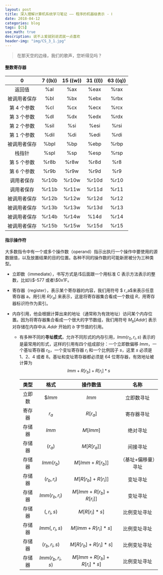 ```yaml
---
layout: post
title: 深入理解计算机系统学习笔记 —— 程序的机器级表示 - Ⅰ
date: 2018-04-12
categories: blog
tags: [CS]
use_math: true
description: 说不上爱就别说谎就一点喜欢
header-img: "img/CS_3_1.jpg"
---
```


> 在那天空的边缘，我们的歌声，您听得见吗？





#### 整数寄存器

|      0       | 7 ((b)) | 15 ((w)) | 31 ((l)) | 63 ((q)) |
| :----------: | :---: | :----: | :----: | :----: |
|    返回值    |  %al  |  %ax   |  %eax  |  %rax  |
| 被调用者保存 |  %bl  |  %bx   |  %ebx  |  %rbx  |
| 第 4 个参数  |  %cl  |  %cx   |  %ecx  |  %rcx  |
| 第 3 个参数  |  %dl  |  %dx   |  %edx  |  %rdx  |
| 第 2 个参数  | %sil  |  %si   |  %esi  |  %rsi  |
| 第 1 个参数  | %dil  |  %di   |  %edi  |  %rdi  |
| 被调用者保存 | %bpl  |  %bp   |  %ebp  |  %rbp  |
|    栈指针    | %spl  |  %sp   |  %esp  |  %rsp  |
| 第 5 个参数  | %r8b  |  %r8w  |  %r8d  |  %r8   |
| 第 6 个参数  | %r9b  |  %r9w  |  %r9d  |  %r9   |
|  调用者保存  | %r10b | %r10w  | %r10d  |  %r10  |
|  调用者保存  | %r11b | %r11w  | %r11d  |  %r11  |
| 被调用者保存 | %r12b | %r12w  | %r12d  |  %r12  |
| 被调用者保存 | %r13b | %r13w  | %r13d  |  %r13  |
| 被调用者保存 | %r14b | %r14w  |  %14d  |  %r14  |
| 被调用者保存 | %r15b | %r15w  | %r15d  |  %r15  |





#### 指示操作符

​	大多数指令中有一个或多个操作数（operand）指示出执行一个操作中要使用的源数据值，以及放置结果的目的位置。各种不同的操作数的可能新房被分为三种类型。

- 立即数（immediate），书写方式是/$后面跟一个用标准 C 表示方法表示的整数，比如\\$-577 或者\\$0x1F。

- 寄存器（register），表示某个寄存器的内容，我们用符号 $ r_a$来表示任意寄存器 a，用引用 $R[r_a]$ 来表示，这是将寄存器集合看成一个数组 $R$，用寄存器标识符作为索引。

- 内存引用，他会根据计算出来的地址（通常称为有效地址）访问某个内存位置。因为将寄存器集合看成一个很大的字节数组，我们用符号 $M_b[Addr]$ 表示对存储在内存中从 $Addr$ 开始的 $b$ 字节值的引用。

  - 有多种不同的**寻址模式**，允许不同形式的内存引用，$Imm(r_0, r_i, s)$ 表示的是最常用的形式，这样的引用有四个组成部分：一个立即数偏移 $Imm$，一个基址寄存器 $r_0$，一个变址寄存器 $r_i$ 和一个比例因子 $s$，这里 $s$ 必须是 1、2、4 或者 8。基址和变址寄存器都必须是 64 位寄存器，有效地址被计算为 				
    $$
    Imm+R[r_b]+R[r_i] * s
    $$

    |  类型  |       格式       |          操作数值          |        名称         |
    | :----: | :--------------: | :------------------------: | :-----------------: |
    | 立即数 |     $\$Imm$      |           $Imm$            |     立即数寻址      |
    | 寄存器 |      $r_a$       |          $R[r_a]$          |     寄存器寻址      |
    | 存储器 |      $Imm$       |          $M[Imm]$          |      绝对寻址       |
    | 存储器 |     $(r_a)$      |        $M[R[r_a]]$         |      间接寻址       |
    | 存储器 |    $Imm(r_b)$    |      $M[Imm+R[r_b]]$       | （基址+偏移量）寻址 |
    | 存储器 |   $(r_b, r_i)$   |    $M[R[r_b] + R[r_i]]$    |      变址寻址       |
    | 存储器 | $Imm(r_b, r_i)$  |  $M[Imm+R[r_b] + R[r_i]]$  |      变址寻址       |
    | 存储器 |    $(,r_i,s)$    |       $M[R[r_i]*s]$        |    比例变址寻址     |
    | 存储器 |  $Imm(,r_i,s)$   |     $M[Imm+R[r_i]*s]$      |    比例变址寻址     |
    | 存储器 |  $(r_b,r_i,s)$   |   $M[R[r_b] + R[r_i]*s]$   |    比例变址寻址     |
    | 存储器 | $Imm(r_b,r_i,s)$ | $M[Imm+R[r_b] + R[r_i]*s]$ |    比例变址寻址     |

    ​

